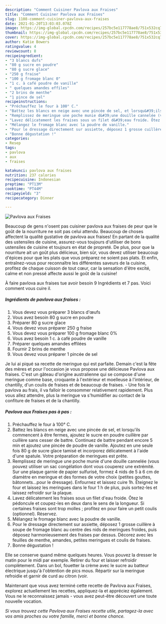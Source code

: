 ```yaml
---
description: "Comment Cuisiner Pavlova aux Fraises"
title: "Comment Cuisiner Pavlova aux Fraises"
slug: 1108-comment-cuisiner-pavlova-aux-fraises
date: 2021-01-20T13:03:03.078Z
image: https://img-global.cpcdn.com/recipes/257bc5e117778ae8/751x532cq70/pavlova-aux-fraises-photo-principale-de-la-recette.jpg
thumbnail: https://img-global.cpcdn.com/recipes/257bc5e117778ae8/751x532cq70/pavlova-aux-fraises-photo-principale-de-la-recette.jpg
cover: https://img-global.cpcdn.com/recipes/257bc5e117778ae8/751x532cq70/pavlova-aux-fraises-photo-principale-de-la-recette.jpg
author: Katie Bowers
ratingvalue: 4
reviewcount: 8
recipeingredient:
- "3 blancs dufs"
- "80 g sucre en poudre"
- "80 g sucre glace"
- "250 g fraise"
- "100 g fromage blanc 0"
- "1 c. à café poudre de vanille"
- " quelques amandes effiles"
- "2 brins de menthe"
- "1 pince de sel"
recipeinstructions:
- "Préchauffez le four à 100° C."
- "Battez les blancs en neige avec une pincée de sel, et lorsqu&#39;ils commencent à être fermes, ajoutez le sucre en poudre cuillère par cuillère sans cesser de battre. Continuez de battre pendant encore 5 min et ajoutez une pincée de poudre de vanille. Ajoutez en une seule fois 80 g de sucre glace tamisé et incorporez délicatement à l&#39;aide d&#39;une spatule. Votre préparation de meringues est prête."
- "Remplissez de meringue une poche munie d&#39;une douille cannelée (vous pouvez utiliser un sac congélation dont vous couperez une extrémité. Sur une plaque garnie de papier sulfurisé, formez 4 nids de 5 à 6 cm de diamètre en meringue et des formes de votre choix (petites gouttes, bâtonnets...pour le dressage). Enfournez et laissez cuire 1h. Éteignez le four et laissez les meringues dans le four 1 h de plus, puis sortez-les et laissez refroidir sur la plaque."
- "Lavez délicatement les fraises sous un filet d&#39;eau froide. Ôtez le pédoncule et coupez-les en deux dans le sens de la longueur. Si certaines fraises sont trop molles ; profitez en pour faire un petit coulis (optionnel). Réservez."
- "Mélangez le fromage blanc avec la poudre de vanille."
- "Pour le dressage directement sur assiette, déposez 1 grosse cuillère à soupe de fromage blanc au centre des nids de meringues froides, puis déposez harmonieusement des fraises par dessus. Décorez avec les feuilles de menthe, amandes, petites meringues et coulis de fraises."
- "Bonne dégustation !"
categories:
- Resep
tags:
- pavlova
- aux
- fraises

katakunci: pavlova aux fraises 
nutrition: 237 calories
recipecuisine: Indonesian
preptime: "PT13M"
cooktime: "PT44M"
recipeyield: "3"
recipecategory: Dinner

---
```



![Pavlova aux Fraises](https://img-global.cpcdn.com/recipes/257bc5e117778ae8/751x532cq70/pavlova-aux-fraises-photo-principale-de-la-recette.jpg)

Beaucoup de gens n'osent pas cuisiner pavlova aux fraises de peur que le goût de la nourriture ne soit pas celui attendu. Beaucoup de choses affectent la qualité gustative de pavlova aux fraises! En partant de la qualité des ustensiles de cuisine, assurez-vous toujours d'utiliser de bons ustensiles de cuisine et toujours en état de propreté. De plus, pour que la nourriture ait un goût plus délicieux, bien sûr, vous devez utiliser beaucoup d'épices pour que les plats que vous préparez ne soient pas plats. Et enfin, entraînez-vous pour reconnaître les différentes saveurs de la cuisine, profitez de chaque cuisson de tout cœur, car la sensation d'être excité, calme et non pressé affecte aussi le goût de la cuisine!

<!--inarticleads1-->

À faire pavlova aux fraises tue avoir besoin 9 Ingrédients et 7 pas. Voici comment vous cuire il.

##### Ingrédients de pavlova aux fraises :

1. Vous devez vous préparer 3 blancs d&#39;œufs
1. Vous avez besoin 80 g sucre en poudre
1. Préparer 80 g sucre glace
1. Vous devez vous préparer 250 g fraise
1. Vous devez vous préparer 100 g fromage blanc 0%
1. Vous avez besoin 1 c. à café poudre de vanille
1. Préparer  quelques amandes effilées
1. Fournir 2 brins de menthe
1. Vous devez vous préparer 1 pincée de sel


Je lui ai piqué sa recette de meringue qui est parfaite. Demain c&#39;est la fête des mères et pour l&#39;occasion je vous propose une délicieuse Pavlova aux fraises. C&#39;est un gâteau d&#39;origine australienne qui se compose d&#39;une meringue comme base, croquante à l&#39;extérieur et moelleuse à l&#39;intérieur, de chantilly, d&#39;un coulis de fraises et de beaucoup de fraises. - Une fois le pavlova au frais, il va falloir le consommer relativement rapidement. Plus vous allez attendre, plus la meringue va s&#39;humidifier au contact de la confiture de fraises et de la chantilly. 

<!--inarticleads2-->

##### Pavlova aux Fraises pas à pas :

1. Préchauffez le four à 100° C.
1. Battez les blancs en neige avec une pincée de sel, et lorsqu&#39;ils commencent à être fermes, ajoutez le sucre en poudre cuillère par cuillère sans cesser de battre. Continuez de battre pendant encore 5 min et ajoutez une pincée de poudre de vanille. Ajoutez en une seule fois 80 g de sucre glace tamisé et incorporez délicatement à l&#39;aide d&#39;une spatule. Votre préparation de meringues est prête.
1. Remplissez de meringue une poche munie d&#39;une douille cannelée (vous pouvez utiliser un sac congélation dont vous couperez une extrémité. Sur une plaque garnie de papier sulfurisé, formez 4 nids de 5 à 6 cm de diamètre en meringue et des formes de votre choix (petites gouttes, bâtonnets...pour le dressage). Enfournez et laissez cuire 1h. Éteignez le four et laissez les meringues dans le four 1 h de plus, puis sortez-les et laissez refroidir sur la plaque.
1. Lavez délicatement les fraises sous un filet d&#39;eau froide. Ôtez le pédoncule et coupez-les en deux dans le sens de la longueur. Si certaines fraises sont trop molles ; profitez en pour faire un petit coulis (optionnel). Réservez.
1. Mélangez le fromage blanc avec la poudre de vanille.
1. Pour le dressage directement sur assiette, déposez 1 grosse cuillère à soupe de fromage blanc au centre des nids de meringues froides, puis déposez harmonieusement des fraises par dessus. Décorez avec les feuilles de menthe, amandes, petites meringues et coulis de fraises.
1. Bonne dégustation !


Elle se conserve quand même quelques heures. Vous pouvez la dresser le matin pour le midi par exemple. Retirer du four et laisser refroidir complètement. Dans un bol, fouetter la crème avec le sucre au batteur électrique jusqu&#39;à l&#39;obtention de pics mous. Répartir sur la meringue refroidie et garnir de curd au citron (voir. 

<!--inarticleads1-->

<p>
Maintenant que vous avez terminé cette recette de Pavlova aux Fraises, explorez actuellement les recettes, appliquez-la et appréciez également. Vous ne le reconnaissez jamais - vous avez peut-être découvert une toute nouvelle vocation.
</p>

<p>
<i>Si vous trouvez cette Pavlova aux Fraises recette utile, partagez-la avec vos amis proches ou votre famille, merci et bonne chance.</i>
</p>
